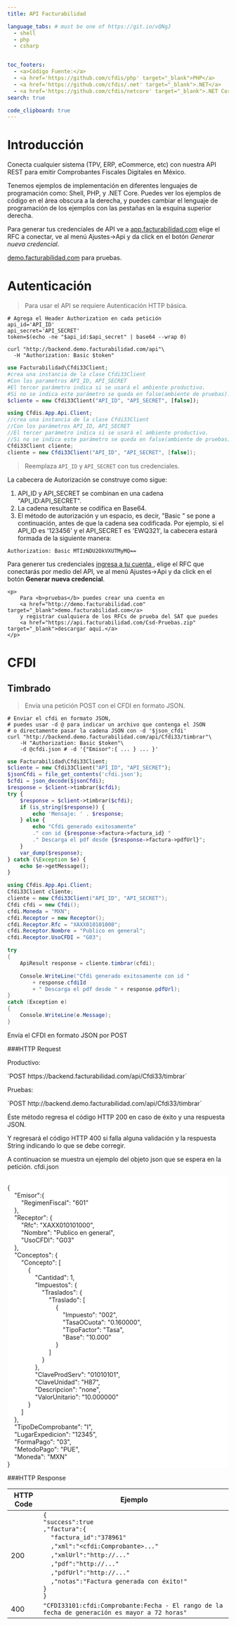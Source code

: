 ```yaml
---
title: API Facturabilidad

language_tabs: # must be one of https://git.io/vQNgJ
  - shell
  - php
  - csharp


toc_footers:
  - <a>Código Fuente:</a>
  - <a href='https://github.com/cfdis/php' target="_blank">PHP</a>
  - <a href='https://github.com/cfdis/.net' target="_blank">.NET</a>
  - <a href='https://github.com/cfdis/netcore' target="_blank">.NET Core</a>
search: true

code_clipboard: true
---
```


# Introducción

Conecta cualquier sistema (TPV, ERP, eCommerce, etc) con nuestra API REST para emitir Comprobantes Fiscales Digitales en México.

Tenemos ejemplos de implementación en diferentes lenguajes de programación como: Shell, PHP, y .NET Core. Puedes ver los ejemplos de código en el área obscura a la derecha, y puedes cambiar el lenguaje de programación de los ejemplos con las pestañas en la esquina superior derecha.

Para generar tus credenciales de API ve a 
<a href="https://app.facturabilidad.com/" target="_blank">app.facturabilidad.com</a>
 elige el RFC a conectar, ve al menú Ajustes->Api y da click en el botón *Generar nueva credencial*.
<aside class="notice">
<a href="http://demo.facturabilidad.com/" target="_blank">demo.facturabilidad.com</a> para pruebas.
</aside>

# Autenticación

> Para usar el API se requiere Autenticación HTTP básica.


```shell
# Agrega el Header Authorization en cada petición
api_id='API_ID'
api_secret='API_SECRET'
token=$(echo -ne "$api_id:$api_secret" | base64 --wrap 0)

curl "http://backend.demo.facturabilidad.com/api"\
  -H "Authorization: Basic $token"

```

```php
use Facturabilidad\Cfdi33Client;
#crea una instancia de la clase Cfdi33Client
#Con los parametros API_ID, API_SECRET
#El tercer parámetro indica si se usará el ambiente productivo.
#Si no se indica este parámetro se queda en false(ambiente de pruebas).
$cliente = new Cfdi33Client("API_ID", "API_SECRET", [false]);
```

```csharp
using Cfdis.App.Api.Client;
//crea una instancia de la clase Cfdi33Client
//Con los parámetros API_ID, API_SECRET
//El tercer parámetro indica si se usará el ambiente productivo.
//Si no se indica este parámetro se queda en false(ambiente de pruebas).
Cfdi33Client cliente;
cliente = new Cfdi33Client("API_ID", "API_SECRET", [false]);  
```

> Reemplaza `API_ID` y  `API_SECRET` con tus credenciales.

La cabecera de Autorización se construye como sigue:

1. API_ID y API_SECRET se combinan en una cadena "API_ID:API_SECRET".
1. La cadena resultante se codifica en Base64.
1. El método de autorización y un espacio, es decir, "Basic " se pone a continuación, antes de que la cadena sea codificada.
Por ejemplo, si el API_ID es '123456' y el API_SECRET es 'EWQ321', la cabecera estará formada de la siguiente manera:

`Authorization: Basic MTIzNDU2OkVXUTMyMQ==`

<aside class="notice">
Para generer tus credenciales 
<a href="https://app.facturabilidad.com/" target="_blank">ingresa a tu cuenta </a>, 
elige el RFC que conectarás por medio del API,
ve al menú Ajustes->Api y da click en el botón <b>Generar nueva credencial</b>.

    <p>
        Para <b>pruebas</b> puedes crear una cuenta en 
        <a href="http://demo.facturabilidad.com" target="_blank">demo.facturabilidad.com</a>
        y registrar cualquiera de los RFCs de prueba del SAT que puedes 
        <a href="https://api.facturabilidad.com/Csd-Pruebas.zip" target="_blank">descargar aquí.</a>
    </p>
</aside>

# CFDI

## Timbrado

> Envía una petición POST con el CFDI en formato JSON.


```shell
# Enviar el cfdi en formato JSON, 
# puedes usar -d @ para indicar un archivo que contenga el JSON
# o directamente pasar la cadena JSON con -d '$json_cfdi'
curl "http://backend.demo.facturabilidad.com/api/Cfdi33/timbrar"\
    -H "Authorization: Basic $token"\
    -d @cfdi.json # -d '{"Emisor":{ ... } ... }'

```

```php
use Facturabilidad\Cfdi33Client;
$cliente = new Cfdi33Client("API_ID", "API_SECRET");
$jsonCfdi = file_get_contents('cfdi.json');
$cfdi = json_decode($jsonCfdi);
$response = $client->timbrar($cfdi);
try {
    $response = $client->timbrar($cfdi);
    if (is_string($response)) {
        echo 'Mensaje: ' . $response;
    } else {
        echo "Cfdi generado exitosamente"
        ." con id {$response->factura->factura_id} "
        ." Descarga el pdf desde {$response->factura->pdfUrl}";
    }
    var_dump($response);
} catch (\Exception $e) {
    echo $e->getMessage();
}
```

```csharp
using Cfdis.App.Api.Client;
Cfdi33Client cliente;
cliente = new Cfdi33Client("API_ID", "API_SECRET");  
Cfdi cfdi = new Cfdi();
cfdi.Moneda = "MXN";
cfdi.Receptor = new Receptor();
cfdi.Receptor.Rfc = "XAXX010101000";
cfdi.Receptor.Nombre = "Publico en general";
cfdi.Receptor.UsoCFDI = "G03";

try
{
    ApiResult response = cliente.timbrar(cfdi);

    Console.WriteLine("Cfdi generado exitosamente con id "
    	+ response.cfdiId
        + " Descarga el pdf desde " + response.pdfUrl);
}
catch (Exception e)
{
    Console.WriteLine(e.Message);
}
```

Envía el CFDI en formato JSON por POST

###HTTP Request

<p>Productivo:</p>
`POST https://backend.facturabilidad.com/api/Cfdi33/timbrar`

<p>Pruebas:</p>
`POST http://backend.demo.facturabilidad.com/api/Cfdi33/timbrar`


Éste método regresa el código HTTP 200 en caso de éxito y una respuesta JSON.

Y regresará el código HTTP 400 si falla alguna validación y la respuesta String indicando lo que se debe corregir.

A continuacion se muestra un ejemplo del objeto json que se espera en la petición.
cfdi.json
<p style="white-space: pre;background-color: white;overflow: auto;">
{
    "Emisor":{
        "RegimenFiscal": "601"
    },
    "Receptor": {
        "Rfc": "XAXX010101000",
        "Nombre": "Publico en general",
        "UsoCFDI": "G03"
    },
    "Conceptos": {
        "Concepto": [
            {
                "Cantidad": 1,
                "Impuestos": {
                    "Traslados": {
                        "Traslado": [
                            {
                                "Impuesto": "002",
                                "TasaOCuota": "0.160000",
                                "TipoFactor": "Tasa",
                                "Base": "10.000"
                            }
                        ]
                    }
                },
                "ClaveProdServ": "01010101",
                "ClaveUnidad": "H87",
                "Descripcion": "none",
                "ValorUnitario": "10.000000"
            }
        ]
    },
    "TipoDeComprobante": "I",
    "LugarExpedicion": "12345",
    "FormaPago": "03",
    "MetodoPago": "PUE",
    "Moneda": "MXN"
}
</p>

###HTTP Response

HTTP Code | Ejemplo
--------- | -----------
200 | `{`<br>`"success":true`<br>`,"factura":{`<br>&nbsp;&nbsp;&nbsp;&nbsp;`"factura_id":"378961"`<br>&nbsp;&nbsp;&nbsp;&nbsp;`,"xml":"<cfdi:Comprobante>..."`<br>&nbsp;&nbsp;&nbsp;&nbsp;`,"xmlUrl":"http://..."`<br>&nbsp;&nbsp;&nbsp;&nbsp;`,"pdf":"http://..."`<br>&nbsp;&nbsp;&nbsp;&nbsp;`,"pdfUrl":"http://..."`<br>&nbsp;&nbsp;&nbsp;&nbsp;`,"notas":"Factura generada con éxito!"`<br>`}`<br>`}`
400|`"CFDI33101:cfdi:Comprobante:Fecha - El rango de la fecha de generación es mayor a 72 horas"`
